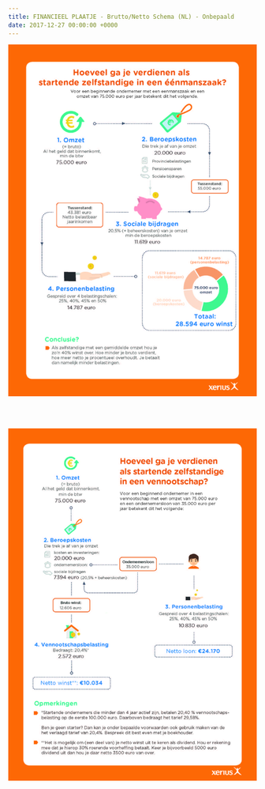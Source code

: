 ```yaml
---
title: FINANCIEEL PLAATJE - Brutto/Netto Schema (NL) - Onbepaald
date: 2017-12-27 00:00:00 +0000
---
```

![](/uploads/2018/03/21/Xerius_infographic_hoeveel_verdienen_starterV2.jpg)

<br/> <br/>

![](/uploads/2018/03/21/Xerius_infographic_vennootschapV2.jpg)